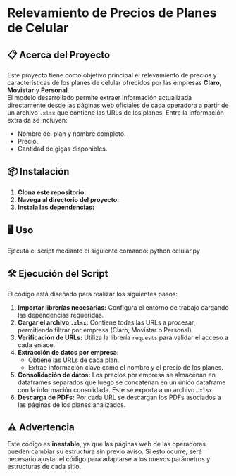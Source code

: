 # Relevamiento de Precios de Planes de Celular

## 📋 Acerca del Proyecto

Este proyecto tiene como objetivo principal el relevamiento de precios y características de los planes de celular ofrecidos por las empresas **Claro**, **Movistar** y **Personal**.  
El modelo desarrollado permite extraer información actualizada directamente desde las páginas web oficiales de cada operadora a partir de un archivo `.xlsx` que contiene las URLs de los planes. Entre la información extraída se incluyen: 

- Nombre del plan y nombre completo.
- Precio.
- Cantidad de gigas disponibles.

## 📦 Instalación

1. **Clona este repositorio:**
2. **Navega al directorio del proyecto:**
3. **Instala las dependencias:**

## 🖥️ Uso

Ejecuta el script mediante el siguiente comando:
python celular.py

## 🛠️ Ejecución del Script

El código está diseñado para realizar los siguientes pasos:

1. **Importar librerías necesarias:** Configura el entorno de trabajo cargando las dependencias requeridas.
2. **Cargar el archivo `.xlsx`:** Contiene todas las URLs a procesar, permitiendo filtrar por empresa (Claro, Movistar o Personal).
3. **Verificación de URLs:** Utiliza la librería `requests` para validar el acceso a cada enlace.
4. **Extracción de datos por empresa:** 
   - Obtiene las URLs de cada plan.
   - Extrae información clave como el nombre y el precio de los planes.
5. **Consolidación de datos:** Los precios por empresa se almacenan en dataframes separados que luego se concatenan en un único dataframe con la información consolidada. Este se exporta a un archivo `.xlsx`.
6. **Descarga de PDFs:** Por cada URL se descargan los PDFs asociados a las páginas de los planes analizados.

## ⚠️ Advertencia

Este código es **inestable**, ya que las páginas web de las operadoras pueden cambiar su estructura sin previo aviso. Si esto ocurre, será necesario ajustar el código para adaptarse a los nuevos parámetros y estructuras de cada sitio.
